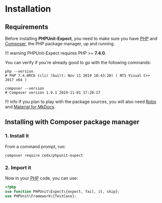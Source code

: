 # Installation

## Requirements
Before installing **PHPUnit-Expect**, you need to make sure you have [PHP](https://www.php.net)
and [Composer](https://getcomposer.org), the PHP package manager, up and running.

!!! warning
    PHPUnit-Expect requires PHP >= **7.4.0**.
    
You can verify if you're already good to go with the following commands:

```shell
php --version
# PHP 7.4.0RC6 (cli) (built: Nov 11 2019 10:43:20) ( NTS Visual C++ 2017 x64 )

composer --version
# Composer version 1.9.1 2019-11-01 17:20:17
```

!!! info
    If you plan to play with the package sources, you will also need
    [Robo](https://robo.li) and [Material for MkDocs](https://squidfunk.github.io/mkdocs-material).

## Installing with Composer package manager

### 1. Install it
From a command prompt, run:

```shell
composer require cedx/phpunit-expect
```

### 2. Import it
Now in your [PHP](https://www.php.net) code, you can use:

```php
<?php
use function PHPUnit\Expect\{expect, fail, it, skip};
use PHPUnit\Framework\{TestCase};
```

